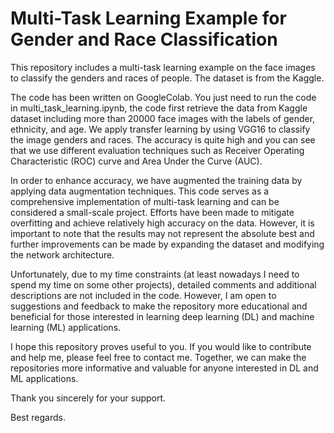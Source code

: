 # Multi-Task Learning Example for Gender and Race Classification

This repository includes a multi-task learning example on the face images to classify the genders and races of people. The dataset is from the Kaggle.

The code has been written on GoogleColab. You just need to run the code in multi_task_learning.ipynb, the code first retrieve the data from Kaggle dataset including more than 20000 face images with the labels of gender, ethnicity, and age. We apply transfer learning by using VGG16 to classify the image genders and races. The accuracy is quite high and you can see that we use different evaluation techniques such as Receiver Operating Characteristic (ROC) curve and Area Under the Curve (AUC). 

In order to enhance accuracy, we have augmented the training data by applying data augmentation techniques. This code serves as a comprehensive implementation of multi-task learning and can be considered a small-scale project. Efforts have been made to mitigate overfitting and achieve relatively high accuracy on the data. However, it is important to note that the results may not represent the absolute best and further improvements can be made by expanding the dataset and modifying the network architecture.

Unfortunately, due to my time constraints (at least nowadays I need to spend my time on some other projects), detailed comments and additional descriptions are not included in the code. However, I am open to suggestions and feedback to make the repository more educational and beneficial for those interested in learning deep learning (DL) and machine learning (ML) applications.

I hope this repository proves useful to you. If you would like to contribute and help me, please feel free to contact me. Together, we can make the repositories more informative and valuable for anyone interested in DL and ML applications.

Thank you sincerely for your support.

Best regards.
